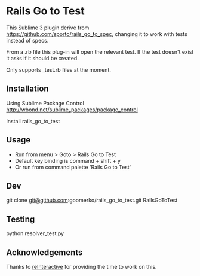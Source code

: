 Rails Go to Test
================

This Sublime 3 plugin derive from https://github.com/sporto/rails_go_to_spec, changing it to work with tests instead of specs.

From a .rb file this plug-in will open the relevant test. If the test doesn't exist it asks if it should be created.

Only supports _test.rb files at the moment.

Installation
------------

Using Sublime Package Control
http://wbond.net/sublime_packages/package_control

Install rails_go_to_test

Usage
-----
- Run from menu > Goto > Rails Go to Test
- Default key binding is command + shift + y
- Or run from command palette 'Rails Go to Test'

Dev
----

git clone git@github.com:goomerko/rails_go_to_test.git RailsGoToTest

Testing
-------

  python resolver_test.py

Acknowledgements
-----------

Thanks to [reInteractive](http://www.reinteractive.net/) for providing the time to work on this.
